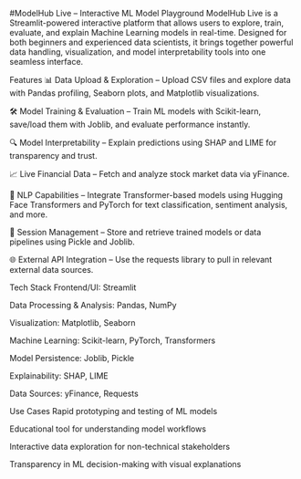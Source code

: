 #ModelHub Live – Interactive ML Model Playground
ModelHub Live is a Streamlit-powered interactive platform that allows users to explore, train, evaluate, and explain Machine Learning models in real-time. Designed for both beginners and experienced data scientists, it brings together powerful data handling, visualization, and model interpretability tools into one seamless interface.

Features
📊 Data Upload & Exploration – Upload CSV files and explore data with Pandas profiling, Seaborn plots, and Matplotlib visualizations.

🛠 Model Training & Evaluation – Train ML models with Scikit-learn, save/load them with Joblib, and evaluate performance instantly.

🔍 Model Interpretability – Explain predictions using SHAP and LIME for transparency and trust.

📈 Live Financial Data – Fetch and analyze stock market data via yFinance.

🤖 NLP Capabilities – Integrate Transformer-based models using Hugging Face Transformers and PyTorch for text classification, sentiment analysis, and more.

💾 Session Management – Store and retrieve trained models or data pipelines using Pickle and Joblib.

🌐 External API Integration – Use the requests library to pull in relevant external data sources.

Tech Stack
Frontend/UI: Streamlit

Data Processing & Analysis: Pandas, NumPy

Visualization: Matplotlib, Seaborn

Machine Learning: Scikit-learn, PyTorch, Transformers

Model Persistence: Joblib, Pickle

Explainability: SHAP, LIME

Data Sources: yFinance, Requests

Use Cases
Rapid prototyping and testing of ML models

Educational tool for understanding model workflows

Interactive data exploration for non-technical stakeholders

Transparency in ML decision-making with visual explanations

